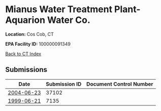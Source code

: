 # Mianus Water Treatment Plant-Aquarion Water Co.

**Location:** Cos Cob, CT

**EPA Facility ID:** 100000091349

[Back to CT Index](../../index.md)

## Submissions

| Date | Submission ID | Document Control Number |
|------|--------------|-------------------------|
| [2004-06-23](submissions/37102.md) | 37102 |  |
| [1999-06-21](submissions/7135.md) | 7135 |  |
